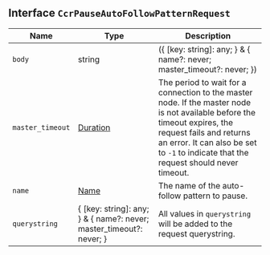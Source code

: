 ## Interface `CcrPauseAutoFollowPatternRequest`

| Name | Type | Description |
| - | - | - |
| `body` | string | ({ [key: string]: any; } & { name?: never; master_timeout?: never; }) | All values in `body` will be added to the request body. |
| `master_timeout` | [Duration](./Duration.md) | The period to wait for a connection to the master node. If the master node is not available before the timeout expires, the request fails and returns an error. It can also be set to `-1` to indicate that the request should never timeout. |
| `name` | [Name](./Name.md) | The name of the auto-follow pattern to pause. |
| `querystring` | { [key: string]: any; } & { name?: never; master_timeout?: never; } | All values in `querystring` will be added to the request querystring. |
